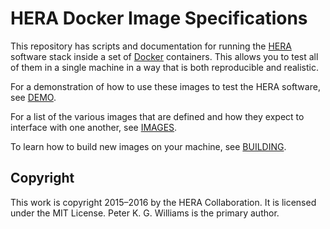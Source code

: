 <!-- To HTML-ify this file locally, use `grip --wide` on it. -->

HERA Docker Image Specifications
================================

This repository has scripts and documentation for running the [HERA] software
stack inside a set of [Docker] containers. This allows you to test all of them
in a single machine in a way that is both reproducible and realistic.

[Docker]: https://www.docker.com/
[HERA]: http://reionization.org/

For a demonstration of how to use these images to test the HERA software, see
[DEMO](DEMO.md).

For a list of the various images that are defined and how they expect to
interface with one another, see [IMAGES](IMAGES.md).

To learn how to build new images on your machine, see [BUILDING](BUILDING.md).


Copyright
---------

This work is copyright 2015–2016 by the HERA Collaboration. It is licensed
under the MIT License. Peter K. G. Williams is the primary author.
